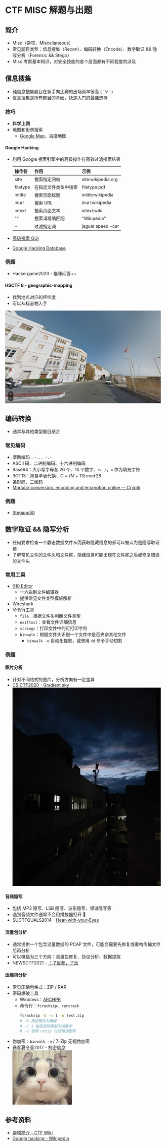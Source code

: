 # CTF MISC 解题与出题

## 简介

- Misc（杂项，Miscellaneous）
- 常见题目类型：信息搜集（Recon）、编码转换（Encode）、数字取证 && 隐写分析（Forensic && Stego）
- Misc 考察基本知识，对安全技能的各个层面都有不同程度的涉及

## 信息搜集

- 纯信息搜集题目在新手向比赛的出场频率很高 ( ´∀` )
- 信息搜集是所有题目的基础，快速入门的最佳选择

### 技巧

- **科学上网**
- 地图和街景搜索
  - [Google Map](https://www.google.com/maps)、百度地图

#### Google Hacking

- 利用 Google 搜索引擎中的高级操作符高效过滤搜索结果

    操作符 | 作用 | 示例
    -|-|-
    site|搜索指定网站|site:wikipedia.org
    filetype|在指定文件类型中搜索|filetype:pdf
    intitle|搜索页面标题|intitle:wikipedia
    inurl|搜索 URL|inurl:wikipedia
    intext|搜索页面文本|intext:wiki
    ""|搜索词精确匹配|"Wikipedia"
    -|过滤指定词|jaguar speed -car

- [高级搜索 GUI](https://www.google.co.in/advanced_search)
- [Google Hacking Database](https://www.exploit-db.com/google-hacking-database)

### 例题

- Hackergame2020 - 猫咪问答++

#### HSCTF 8 - geographic-mapping

- 找到地点对应的经纬度
- 可以从标志物入手

![picture1](img/geographic-mapping.png)

## 编码转换

- 通常与其他类型题目结合

### 常见编码

- 摩斯编码：`-... -.-`
- ASCII 码、二进制编码、十六进制编码
- Base64：大小写字母各 26 个、10 个数字、`+`、`/`，`=` 作为填充字符
- ROT13：简易单表代换，$C \equiv (M+13) \, mod \, 26$
- 条形码、二维码
- [Modular conversion, encoding and encryption online — Cryptii](https://cryptii.com/)

### 例题

- [Stegano50](challenges/stegano50.pdf)

## 数字取证 && 隐写分析

- 任何要求检查一个静态数据文件从而获取隐藏信息的都可以被认为是隐写取证题
- 了解常见文件的文件头和文件尾，隐藏信息可能出现在文件尾之后或修复错误的文件头

### 常用工具

- [010 Editor](https://www.sweetscape.com/010editor/)
  - 十六进制文件编辑器
  - 提供常见文件类型模板解析
- Wireshark
- 命令行工具
  - `file`：根据文件头判断文件类型
  - `exiftool`：查看文件详细信息
  - `strings`：打印文件中的可打印字符
  - `binwalk`：根据文件头识别一个文件中是否夹杂其他文件
    - `binwalk -e` 自动化提取，或使用 `dd` 命令手动切割

### 例题

#### 图片分析

- 针对不同格式的图片，分析方向有一定差异
- CSICTF2020 - Gradient sky<br>
![Gradient sky is a begginer level ctf challenge which is aimed towards rookies.](img/sky.jpg)

#### 音频隐写

- 包括 MP3 隐写、LSB 隐写、波形隐写、频谱隐写等
- 遇到音频文件通常不会用播放器打开 👀
- SUCTFQUALS2014 - [Hear-with-your-Eyes](challenges/hear-with-your-eyes.wav)

#### 流量包分析

- 通常提供一个包含流量数据的 PCAP 文件，可能会需要先修复或重构传输文件后再分析
- 可以概括为三个方向：流量包修复、协议分析、数据提取
- NEWSCTF2021 - [！了反都，了反](challenges/piz.galf)

#### 压缩包分析

- 常见压缩包格式：ZIP / RAR
- 密码爆破工具
  - Windows：[ARCHPR](http://www.downcc.com/soft/130539.html)
  - 命令行：`fcrackzip`、`rarcrack`
    ```bash
    fcrackzip -b -c 1 -u test.zip
    # -b 指定模式为爆破
    # -c 1 指定密码类型为纯数字
    # -u 使用 unzip 过滤错误密码
    ```
- 伪加密：`binwalk -e` / 7-Zip 无视伪加密
- 赛客夏令营2017 - 机密信息<br>
![机密信息](img/secret-info.jpg)

## 参考资料

- [杂项简介 - CTF Wiki](https://ctf-wiki.org/misc/introduction/)
- [Google hacking - Wikipedia](https://en.wikipedia.org/wiki/Google_hacking)